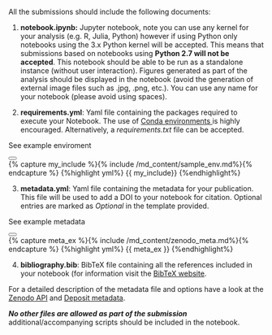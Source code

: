 All the submissions should include the following documents:

1. **notebook.ipynb:** Jupyter notebook, note you can use any kernel for your analysis (e.g. R, Julia, Python) however if using Python only notebooks using the 3.x Python kernel will be accepted.
This means that submissions based on notebooks using **Python 2.7 will not be accepted**. This notebook should be able to be run as a standalone instance (without user interaction). Figures generated as part of the analysis should be displayed in the notebook (avoid the generation of external image files such as .jpg, .png, etc.). You can use any name for your notebook (please avoid using spaces).

2. **requirements.yml**:  Yaml file containing the packages required to execute your Notebook.
The use of <a href='https://conda.io/docs/using/envs.html'> Conda environments
</a> is highly encouraged. Alternatively, a _requirements.txt_ file can be accepted.

<!-- trigger modal-->
<a class='tab' data-toggle="modal" data-target="#myModal"> See example enviroment </a>

<!-- Modal -->
<div class="modal" id="myModal" tabindex="-1" role="alert" aria-labelledby="exampleModalLabel" aria-hidden="true">
  <div class="modal-dialog" role="document">
    <div class="modal-content">
      <div class="modal-header">
        <button type="button" class="close" data-dismiss="modal" aria-label="Close">
          <span aria-hidden="true"><i class="fa fa-times-circle" aria-hidden="true"></i></span>
        </button>
      </div>
      <div class="modal-body">
        {% capture my_include %}{% include /md_content/sample_env.md%}{% endcapture %}
        {%highlight yml%}
        {{ my_include}}
        {%endhighlight%}
      </div>
    </div>
  </div>
</div>

3. **metadata.yml**: Yaml file containing the metadata
for your publication. This file will be used to add a DOI to your notebook
for citation.
Optional entries are marked as _Optional_ in the template provided.

<!-- trigger modal-->
<a class='tab' data-toggle="modal" data-target="#myModal2"> See example metadata</a>

<!-- Modal -->
<div class="modal" id="myModal2" tabindex="-1" role="alert" aria-labelledby="exampleModalLabel" aria-hidden="true">
<div class="modal-dialog" role="document">
  <div class="modal-content">
    <div class="modal-header">
      <button type="button" class="close" data-dismiss="modal" aria-label="Close">
        <span aria-hidden="true"><i class="fa fa-times-circle" aria-hidden="true"></i></span>
      </button>
    </div>
    <div class="modal-body">
    {% capture meta_ex %}{% include /md_content/zenodo_meta.md%}{% endcapture %}
    {%highlight yml%}
    {{ meta_ex }}
    {%endhighlight%}
    </div>
  </div>
</div>
</div>

4. **bibliography.bib**: BibTeX file containing all the references included in your notebook (for information visit the [BibTeX website](http://www.bibtex.org).

For a detailed description of the metadata file and options have a look at the
[Zenodo API](http://developers.zenodo.org/#restapi-rep-meta) and
[Deposit metadata](http://developers.zenodo.org/#representation).

_**No other files are allowed as part of the submission**_ additional/accompanying scripts should
be included in the notebook.
